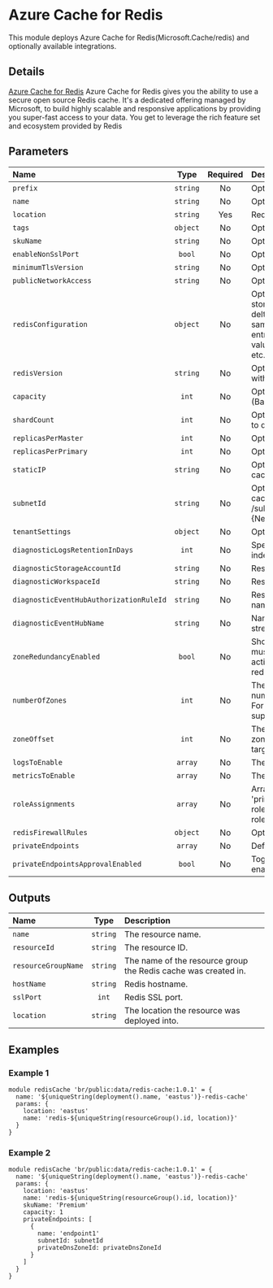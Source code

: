 # Azure Cache for Redis

This module deploys Azure Cache for Redis(Microsoft.Cache/redis) and optionally available integrations.

## Details

[Azure Cache for Redis](https://azure.microsoft.com/en-us/pricing/details/cache/)  Azure Cache for Redis gives you the ability to use a secure open source Redis cache. It's a dedicated offering managed by Microsoft, to build highly scalable and responsive applications by providing you super-fast access to your data. You get to leverage the rich feature set and ecosystem provided by Redis

## Parameters

| Name                                    | Type     | Required | Description                                                                                                                                                                                                                                                                                                                                                                                                          |
| :-------------------------------------- | :------: | :------: | :------------------------------------------------------------------------------------------------------------------------------------------------------------------------------------------------------------------------------------------------------------------------------------------------------------------------------------------------------------------------------------------------------------------- |
| `prefix`                                | `string` | No       | Optional. The prefix of the Redis cache resource name.                                                                                                                                                                                                                                                                                                                                                               |
| `name`                                  | `string` | No       | Optional. The name of the Redis cache resource.                                                                                                                                                                                                                                                                                                                                                                      |
| `location`                              | `string` | Yes      | Required. The location to deploy the Redis cache service.                                                                                                                                                                                                                                                                                                                                                            |
| `tags`                                  | `object` | No       | Optional. Tags of the resource.                                                                                                                                                                                                                                                                                                                                                                                      |
| `skuName`                               | `string` | No       | Optional. The type of Redis cache to deploy.                                                                                                                                                                                                                                                                                                                                                                         |
| `enableNonSslPort`                      | `bool`   | No       | Optional. Specifies whether the non-ssl Redis server port (6379) is enabled.                                                                                                                                                                                                                                                                                                                                         |
| `minimumTlsVersion`                     | `string` | No       | Optional. Requires clients to use a specified TLS version (or higher) to connect.                                                                                                                                                                                                                                                                                                                                    |
| `publicNetworkAccess`                   | `string` | No       | Optional. Whether or not public network access is allowed for this resource.                                                                                                                                                                                                                                                                                                                                         |
| `redisConfiguration`                    | `object` | No       | Optional. All Redis Settings. Few possible keys: rdb-backup-enabled,rdb-storage-connection-string,rdb-backup-frequency,maxmemory-delta,maxmemory-policy,notify-keyspace-events,maxmemory-samples,slowlog-log-slower-than,slowlog-max-len,list-max-ziplist-entries,list-max-ziplist-value,hash-max-ziplist-entries,hash-max-ziplist-value,set-max-intset-entries,zset-max-ziplist-entries,zset-max-ziplist-value etc. |
| `redisVersion`                          | `string` | No       | Optional. Redis version. Only major version will be used in PUT/PATCH request with current valid values: (4, 6).                                                                                                                                                                                                                                                                                                     |
| `capacity`                              | `int`    | No       | Optional. The size of the Redis cache to deploy. Valid values: for C (Basic/Standard) family (0, 1, 2, 3, 4, 5, 6), for P (Premium) family (1, 2, 3, 4).                                                                                                                                                                                                                                                             |
| `shardCount`                            | `int`    | No       | Optional. The number of shards to be created on a Premium Cluster Cache. Set 0 to disable this feature.                                                                                                                                                                                                                                                                                                              |
| `replicasPerMaster`                     | `int`    | No       | Optional. Amount of replicas to create per master for this Redis Cache.                                                                                                                                                                                                                                                                                                                                              |
| `replicasPerPrimary`                    | `int`    | No       | Optional. Amount of replicas to create per primary for this Redis Cache.                                                                                                                                                                                                                                                                                                                                             |
| `staticIP`                              | `string` | No       | Optional. Static IP address. Optionally, may be specified when deploying a Redis cache inside an existing Azure Virtual Network; auto assigned by default.                                                                                                                                                                                                                                                           |
| `subnetId`                              | `string` | No       | Optional. The full resource ID of a subnet in a virtual network to deploy the Redis cache in. Example format: /subscriptions/{subscriptionId}/resourceGroups/{resourceGroupName}/Microsoft.{Network|ClassicNetwork}/VirtualNetworks/vnet1/subnets/subnet1.                                                                                                                                                           |
| `tenantSettings`                        | `object` | No       | Optional. A dictionary of tenant settings.                                                                                                                                                                                                                                                                                                                                                                           |
| `diagnosticLogsRetentionInDays`         | `int`    | No       | Specifies the number of days that logs will be kept for; a value of 0 will retain data indefinitely.                                                                                                                                                                                                                                                                                                                 |
| `diagnosticStorageAccountId`            | `string` | No       | Resource ID of the diagnostic storage account.                                                                                                                                                                                                                                                                                                                                                                       |
| `diagnosticWorkspaceId`                 | `string` | No       | Resource ID of the diagnostic log analytics workspace.                                                                                                                                                                                                                                                                                                                                                               |
| `diagnosticEventHubAuthorizationRuleId` | `string` | No       | Resource ID of the diagnostic event hub authorization rule for the Event Hubs namespace in which the event hub should be created or streamed to.                                                                                                                                                                                                                                                                     |
| `diagnosticEventHubName`                | `string` | No       | Name of the diagnostic event hub within the namespace to which logs are streamed. Without this, an event hub is created for each log category.                                                                                                                                                                                                                                                                       |
| `zoneRedundancyEnabled`                 | `bool`   | No       | Should Zone Redundancy be enabled for this Redis Cache? The target Region must support availability zones, therefore even if this is set true, it will only activate zone redudancy in a supported region. Set this false to disable zone redundancy completely, regardless if a region supports availability zones.                                                                                                 |
| `numberOfZones`                         | `int`    | No       | The number of logical zones to enable for the Redis Cache. The default is 3. The number must be a positive integer from 1 to 3. Use 1 for single-zoned resources. For multi-zoned resources, the value must be less than or equal to the number of supported zones.                                                                                                                                                  |
| `zoneOffset`                            | `int`    | No       | The offset from the starting logical availability zone. An error will be returned if zoneOffset plus numberOfZones exceeds the number of supported zones in the target Region.                                                                                                                                                                                                                                       |
| `logsToEnable`                          | `array`  | No       | The name of logs that will be streamed.                                                                                                                                                                                                                                                                                                                                                                              |
| `metricsToEnable`                       | `array`  | No       | The name of metrics that will be streamed.                                                                                                                                                                                                                                                                                                                                                                           |
| `roleAssignments`                       | `array`  | No       | Array of role assignment objects that contain the 'roleDefinitionIdOrName' and 'principalId' to define RBAC role assignments on this resource. In the roleDefinitionIdOrName attribute, you can provide either the display name of the role definition, or its fully qualified ID                                                                                                                                    |
| `redisFirewallRules`                    | `object` | No       | Optional. Firewall rule for the redis cache                                                                                                                                                                                                                                                                                                                                                                          |
| `privateEndpoints`                      | `array`  | No       | Define Private Endpoints that should be created for Azure Redis Cache.                                                                                                                                                                                                                                                                                                                                               |
| `privateEndpointsApprovalEnabled`       | `bool`   | No       | Toggle if Private Endpoints manual approval for Azure Redis Cache should be enabled.                                                                                                                                                                                                                                                                                                                                 |

## Outputs

| Name                | Type     | Description                                                    |
| :------------------ | :------: | :------------------------------------------------------------- |
| `name`              | `string` | The resource name.                                             |
| `resourceId`        | `string` | The resource ID.                                               |
| `resourceGroupName` | `string` | The name of the resource group the Redis cache was created in. |
| `hostName`          | `string` | Redis hostname.                                                |
| `sslPort`           | `int`    | Redis SSL port.                                                |
| `location`          | `string` | The location the resource was deployed into.                   |

## Examples

### Example 1

```bicep
module redisCache 'br/public:data/redis-cache:1.0.1' = {
  name: '${uniqueString(deployment().name, 'eastus')}-redis-cache'
  params: {
    location: 'eastus'
    name: 'redis-${uniqueString(resourceGroup().id, location)}'
  }
}
```

### Example 2

```bicep
module redisCache 'br/public:data/redis-cache:1.0.1' = {
  name: '${uniqueString(deployment().name, 'eastus')}-redis-cache'
  params: {
    location: 'eastus'
    name: 'redis-${uniqueString(resourceGroup().id, location)}'
    skuName: 'Premium'
    capacity: 1
    privateEndpoints: [
      {
        name: 'endpoint1'
        subnetId: subnetId
        privateDnsZoneId: privateDnsZoneId
      }
    ]
  }
}
```